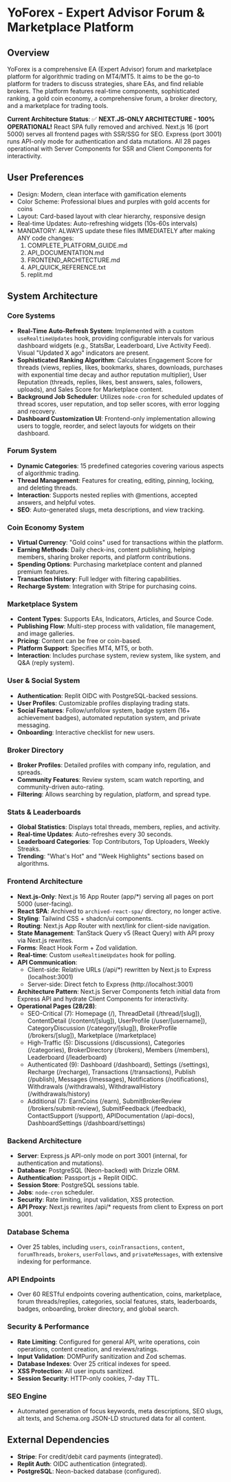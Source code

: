 # YoForex - Expert Advisor Forum & Marketplace Platform

## Overview
YoForex is a comprehensive EA (Expert Advisor) forum and marketplace platform for algorithmic trading on MT4/MT5. It aims to be the go-to platform for traders to discuss strategies, share EAs, and find reliable brokers. The platform features real-time components, sophisticated ranking, a gold coin economy, a comprehensive forum, a broker directory, and a marketplace for trading tools. 

**Current Architecture Status**: ✅ **NEXT.JS-ONLY ARCHITECTURE - 100% OPERATIONAL!** React SPA fully removed and archived. Next.js 16 (port 5000) serves all frontend pages with SSR/SSG for SEO. Express (port 3001) runs API-only mode for authentication and data mutations. All 28 pages operational with Server Components for SSR and Client Components for interactivity.

## User Preferences
- Design: Modern, clean interface with gamification elements
- Color Scheme: Professional blues and purples with gold accents for coins
- Layout: Card-based layout with clear hierarchy, responsive design
- Real-time Updates: Auto-refreshing widgets (10s-60s intervals)
- MANDATORY: ALWAYS update these files IMMEDIATELY after making ANY code changes:
    1. COMPLETE_PLATFORM_GUIDE.md
    2. API_DOCUMENTATION.md
    3. FRONTEND_ARCHITECTURE.md
    4. API_QUICK_REFERENCE.txt
    5. replit.md

## System Architecture

### Core Systems
- **Real-Time Auto-Refresh System**: Implemented with a custom `useRealtimeUpdates` hook, providing configurable intervals for various dashboard widgets (e.g., StatsBar, Leaderboard, Live Activity Feed). Visual "Updated X ago" indicators are present.
- **Sophisticated Ranking Algorithm**: Calculates Engagement Score for threads (views, replies, likes, bookmarks, shares, downloads, purchases with exponential time decay and author reputation multiplier), User Reputation (threads, replies, likes, best answers, sales, followers, uploads), and Sales Score for Marketplace content.
- **Background Job Scheduler**: Utilizes `node-cron` for scheduled updates of thread scores, user reputation, and top seller scores, with error logging and recovery.
- **Dashboard Customization UI**: Frontend-only implementation allowing users to toggle, reorder, and select layouts for widgets on their dashboard.

### Forum System
- **Dynamic Categories**: 15 predefined categories covering various aspects of algorithmic trading.
- **Thread Management**: Features for creating, editing, pinning, locking, and deleting threads.
- **Interaction**: Supports nested replies with @mentions, accepted answers, and helpful votes.
- **SEO**: Auto-generated slugs, meta descriptions, and view tracking.

### Coin Economy System
- **Virtual Currency**: "Gold coins" used for transactions within the platform.
- **Earning Methods**: Daily check-ins, content publishing, helping members, sharing broker reports, and platform contributions.
- **Spending Options**: Purchasing marketplace content and planned premium features.
- **Transaction History**: Full ledger with filtering capabilities.
- **Recharge System**: Integration with Stripe for purchasing coins.

### Marketplace System
- **Content Types**: Supports EAs, Indicators, Articles, and Source Code.
- **Publishing Flow**: Multi-step process with validation, file management, and image galleries.
- **Pricing**: Content can be free or coin-based.
- **Platform Support**: Specifies MT4, MT5, or both.
- **Interaction**: Includes purchase system, review system, like system, and Q&A (reply system).

### User & Social System
- **Authentication**: Replit OIDC with PostgreSQL-backed sessions.
- **User Profiles**: Customizable profiles displaying trading stats.
- **Social Features**: Follow/unfollow system, badge system (16+ achievement badges), automated reputation system, and private messaging.
- **Onboarding**: Interactive checklist for new users.

### Broker Directory
- **Broker Profiles**: Detailed profiles with company info, regulation, and spreads.
- **Community Features**: Review system, scam watch reporting, and community-driven auto-rating.
- **Filtering**: Allows searching by regulation, platform, and spread type.

### Stats & Leaderboards
- **Global Statistics**: Displays total threads, members, replies, and activity.
- **Real-time Updates**: Auto-refreshes every 30 seconds.
- **Leaderboard Categories**: Top Contributors, Top Uploaders, Weekly Streaks.
- **Trending**: "What's Hot" and "Week Highlights" sections based on algorithms.

### Frontend Architecture
- **Next.js-Only**: Next.js 16 App Router (app/*) serving all pages on port 5000 (user-facing).
- **React SPA**: Archived to `archived-react-spa/` directory, no longer active.
- **Styling**: Tailwind CSS + shadcn/ui components.
- **Routing**: Next.js App Router with next/link for client-side navigation.
- **State Management**: TanStack Query v5 (React Query) with API proxy via Next.js rewrites.
- **Forms**: React Hook Form + Zod validation.
- **Real-time**: Custom `useRealtimeUpdates` hook for polling.
- **API Communication**: 
  - Client-side: Relative URLs (/api/*) rewritten by Next.js to Express (localhost:3001)
  - Server-side: Direct fetch to Express (http://localhost:3001)
- **Architecture Pattern**: Next.js Server Components fetch initial data from Express API and hydrate Client Components for interactivity.
- **Operational Pages (28/28)**: 
  - SEO-Critical (7): Homepage (/), ThreadDetail (/thread/[slug]), ContentDetail (/content/[slug]), UserProfile (/user/[username]), CategoryDiscussion (/category/[slug]), BrokerProfile (/brokers/[slug]), Marketplace (/marketplace)
  - High-Traffic (5): Discussions (/discussions), Categories (/categories), BrokerDirectory (/brokers), Members (/members), Leaderboard (/leaderboard)
  - Authenticated (9): Dashboard (/dashboard), Settings (/settings), Recharge (/recharge), Transactions (/transactions), Publish (/publish), Messages (/messages), Notifications (/notifications), Withdrawals (/withdrawals), WithdrawalHistory (/withdrawals/history)
  - Additional (7): EarnCoins (/earn), SubmitBrokerReview (/brokers/submit-review), SubmitFeedback (/feedback), ContactSupport (/support), APIDocumentation (/api-docs), DashboardSettings (/dashboard/settings)

### Backend Architecture
- **Server**: Express.js API-only mode on port 3001 (internal, for authentication and mutations).
- **Database**: PostgreSQL (Neon-backed) with Drizzle ORM.
- **Authentication**: Passport.js + Replit OIDC.
- **Session Store**: PostgreSQL sessions table.
- **Jobs**: `node-cron` scheduler.
- **Security**: Rate limiting, input validation, XSS protection.
- **API Proxy**: Next.js rewrites /api/* requests from client to Express on port 3001.

### Database Schema
- Over 25 tables, including `users`, `coinTransactions`, `content`, `forumThreads`, `brokers`, `userFollows`, and `privateMessages`, with extensive indexing for performance.

### API Endpoints
- Over 60 RESTful endpoints covering authentication, coins, marketplace, forum threads/replies, categories, social features, stats, leaderboards, badges, onboarding, broker directory, and global search.

### Security & Performance
- **Rate Limiting**: Configured for general API, write operations, coin operations, content creation, and reviews/ratings.
- **Input Validation**: DOMPurify sanitization and Zod schemas.
- **Database Indexes**: Over 25 critical indexes for speed.
- **XSS Protection**: All user inputs sanitized.
- **Session Security**: HTTP-only cookies, 7-day TTL.

### SEO Engine
- Automated generation of focus keywords, meta descriptions, SEO slugs, alt texts, and Schema.org JSON-LD structured data for all content.

## External Dependencies
- **Stripe**: For credit/debit card payments (integrated).
- **Replit Auth**: OIDC authentication (integrated).
- **PostgreSQL**: Neon-backed database (configured).